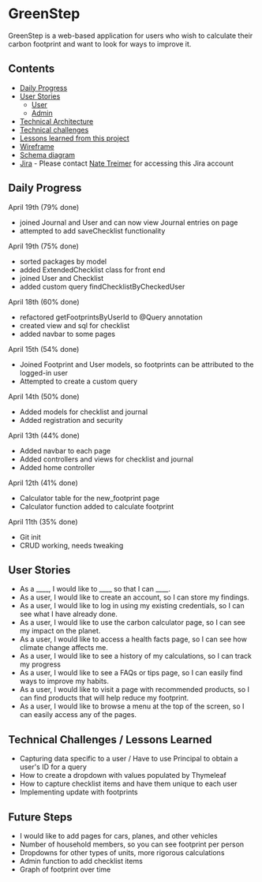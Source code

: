 # GreenStep

GreenStep is a web-based application for users who wish to calculate their carbon footprint and want to look for ways to improve it.

## Contents

- [Daily Progress](#Daily-Progess)
- [User Stories](#User-Stories)
    - [User](#User)
    - [Admin](#Admin)
- [Technical Architecture](GreenStep_Technical_Architecture.jpg)
- [Technical challenges](#Technical-challenges)
- [Lessons learned from this project](#Lessons-learned)
- [Wireframe](linktodiagram)
- [Schema diagram](linktoschema)
- [Jira](https://www.google.com/) - Please contact [Nate Treimer](mailto:natetreimer@gmail.com) for accessing this Jira account

## Daily Progress

April 19th (79% done)
* joined Journal and User and can now view Journal entries on page
* attempted to add saveChecklist functionality

April 19th (75% done)
* sorted packages by model
* added ExtendedChecklist class for front end
* joined User and Checklist
* added custom query findChecklistByCheckedUser

April 18th (60% done)
* refactored getFootprintsByUserId to @Query annotation
* created view and sql for checklist
* added navbar to some pages

April 15th (54% done)
* Joined Footprint and User models, so footprints can be attributed to the logged-in user
* Attempted to create a custom query

April 14th (50% done)
* Added models for checklist and journal
* Added registration and security

April 13th (44% done)
* Added navbar to each page
* Added controllers and views for checklist and journal
* Added home controller

April 12th (41% done)
* Calculator table for the new_footprint page
* Calculator function added to calculate footprint

April 11th (35% done)
* Git init
* CRUD working, needs tweaking

## User Stories

* As a ____, I would like to ____ so that I can ____.
* As a user, I would like to create an account, so I can store my findings.
* As a user, I would like to log in using my existing credentials, so I can see what I have already done.
* As a user, I would like to use the carbon calculator page, so I can see my impact on the planet.
* As a user, I would like to access a health facts page, so I can see how climate change affects me.
* As a user, I would like to see a history of my calculations, so I can track my progress
* As a user, I would like to see a FAQs or tips page, so I can easily find ways to improve my habits.
* As a user, I would like to visit a page with recommended products, so I can find products that will help reduce my footprint.
* As a user, I would like to browse a menu at the top of the screen, so I can easily access any of the pages.

## Technical Challenges / Lessons Learned

* Capturing data specific to a user / Have to use Principal to obtain a user's ID for a query
* How to create a dropdown with values populated by Thymeleaf
* How to capture checklist items and have them unique to each user
* Implementing update with footprints

## Future Steps

* I would like to add pages for cars, planes, and other vehicles
* Number of household members, so you can see footprint per person
* Dropdowns for other types of units, more rigorous calculations
* Admin function to add checklist items
* Graph of footprint over time